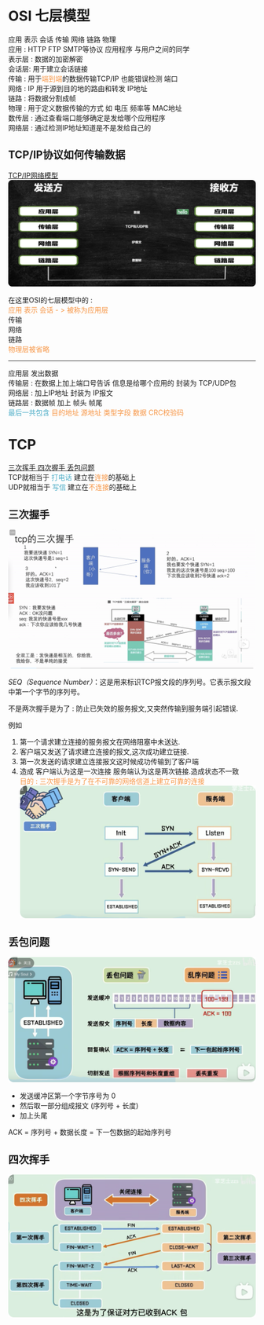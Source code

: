 # OSI 七层模型
应用 表示 会话 传输 网络 链路 物理  
应用 : HTTP FTP SMTP等协议 应用程序 与用户之间的同学  
表示层 : 数据的加密解密  
会话层: 用于建立会话链接  
传输 : 用于<font color="#f79646">端到端</font>的数据传输TCP/IP 也能错误检测 端口  
网络 : IP 用于源到目的地的路由和转发  IP地址  
链路 : 将数据分割成帧  
物理 : 用于定义数据传输的方式 如 电压  频率等 MAC地址  
数传层 : 通过查看端口能够确定是发给哪个应用程序  
网络层 : 通过检测IP地址知道是不是发给自己的  

## TCP/IP协议如何传输数据

[TCP/IP网络模型](https://www.bilibili.com/video/BV1uk4y1w7ZV/?spm_id_from=333.788.top_right_bar_window_history.content.click&vd_source=2f6e531d9d833ca7fdcd8c5bb99bd1bb)  
![](assets/Pasted%20image%2020231028175837.png)

在这里OSI的七层模型中的 :  
<font color="#f79646">应用 表示 会话 - > 被称为应用层</font>  
传输   
网络   
链路   
<font color="#f79646">物理层被省略</font>  

___
应用层 发出数据  
传输层 : 在数据上加上端口号告诉 信息是给哪个应用的 封装为 TCP/UDP包  
网络层 : 加上IP地址 封装为 IP报文  
链路层 : 数据帧 加上 帧头 帧尾  
<font color="#4bacc6">最后一共包含</font> <font color="#f79646">目的地址 源地址 类型字段 数据 CRC校验码</font>  

# TCP
[三次挥手 四次握手 丢包问题](https://www.bilibili.com/video/BV1kV411j7hA/?spm_id_from=333.788.recommend_more_video.1&vd_source=2f6e531d9d833ca7fdcd8c5bb99bd1bb)  
TCP就相当于 <font color="#4bacc6">打电话</font> 建立在<font color="#f79646">连接</font>的基础上  
UDP就相当于 <font color="#4bacc6">写信 </font>建立在<font color="#f79646">不连接</font>的基础上  
## 三次握手
![](assets/Pasted%20image%2020231028203647.png)

*SEQ（Sequence Number）*：这是用来标识TCP报文段的序列号。它表示报文段中第一个字节的序列号。  

不是两次握手是为了 : 防止已失效的服务报文,又突然传输到服务端引起错误.  

例如   
1. 第一个请求建立连接的服务报文在网络阻塞中未送达.
2. 客户端又发送了请求建立连接的报文,这次成功建立链接.
3. 第一次发送的请求建立连接报文这时候成功传输到了客户端
4. 造成 客户端认为这是一次连接 服务端认为这是两次链接.造成状态不一致  
<font color="#f79646">目的  : 三次握手是为了在不可靠的网络信道上建立可靠的连接</font>  
![](assets/Pasted%20image%2020231028184432.png)
## 丢包问题
![](assets/Pasted%20image%2020231028183604.png)
- 发送缓冲区第一个字节序号为 0 
- 然后取一部分组成报文 (序列号 + 长度)
- 加上头尾
  
ACK  = 序列号 + 数据长度 = 下一包数据的起始序列号

## 四次挥手
![](assets/Pasted%20image%2020231028184808.png)


